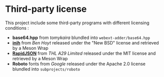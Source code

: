 # Third-party license

This project include some third-party programs with different licensing conditions :

* **base64.hpp** from *tomykaira* blundled into `webext-adder/base64.hpp`
* [**inih**](https://github.com/benhoyt/inih) from *Ben Hoyt* released under the "New BSD" license and retrieved by a Meson Wrap
* [**RapidJSON**](https://github.com/Tencent/rapidjson) from *THL A29 Limited* released under the MIT license and retrieved by a Meson Wrap
* **Roboto** fonts from *Google* released under the Apache 2.0 license blundled into `subprojects/roboto`
